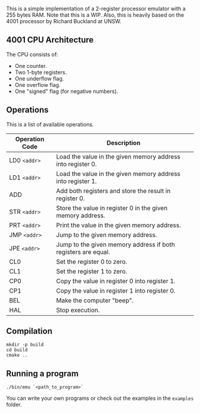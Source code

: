 This is a simple implementation of a 2-register processor emulator with a 255 bytes RAM. Note that this is a WIP. Also, this is heavily based on the 4001 processor by Richard Buckland at UNSW.

## 4001 CPU Architecture
The CPU consists of:

- One counter.
- Two 1-byte registers.
- One underflow flag.
- One overflow flag.
- One "signed" flag (for negative numbers).


## Operations
This is a list of available operations.

Operation Code | Description
---------------|--------------------------------------------------------------
LD0 `<addr>`   | Load the value in the given memory address into register 0.
LD1 `<addr>`   | Load the value in the given memory address into register 1.
ADD            | Add both registers and store the result in register 0.
STR `<addr>`   | Store the value in register 0 in the given memory address.
PRT `<addr>`   | Print the value in the given memory address.
JMP `<addr>`   | Jump to the given memory address.
JPE `<addr>`   | Jump to the given memory address if both registers are equal.
CL0            | Set the register 0 to zero.
CL1            | Set the register 1 to zero.
CP0            | Copy the value in register 0 into register 1.
CP1            | Copy the value in register 1 into register 0.
BEL            | Make the computer "beep".
HAL            | Stop execution. 

## Compilation
~~~
mkdir -p build
cd build
cmake ..
~~~

## Running a program
~~~
./bin/emu `<path_to_program>`
~~~

You can write your own programs or check out the examples in the `examples` folder.